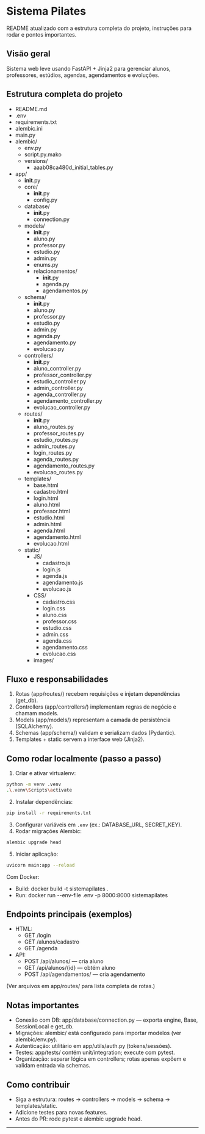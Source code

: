 # Sistema Pilates

README atualizado com a estrutura completa do projeto, instruções para rodar e pontos importantes.

## Visão geral
Sistema web leve usando FastAPI + Jinja2 para gerenciar alunos, professores, estúdios, agendas, agendamentos e evoluções.

## Estrutura completa do projeto
- README.md
- .env
- requirements.txt
- alembic.ini
- main.py
- alembic/
  - env.py
  - script.py.mako
  - versions/
    - aaab08ca480d_initial_tables.py
- app/
  - __init__.py
  - core/
    - __init__.py
    - config.py
  - database/
    - __init__.py
    - connection.py
  - models/
    - __init__.py
    - aluno.py
    - professor.py
    - estudio.py
    - admin.py
    - enums.py
    - relacionamentos/
      - __init__.py
      - agenda.py
      - agendamentos.py
  - schema/
    - __init__.py
    - aluno.py
    - professor.py
    - estudio.py
    - admin.py
    - agenda.py
    - agendamento.py
    - evolucao.py
  - controllers/
    - __init__.py
    - aluno_controller.py
    - professor_controller.py
    - estudio_controller.py
    - admin_controller.py
    - agenda_controller.py
    - agendamento_controller.py
    - evolucao_controller.py
  - routes/
    - __init__.py
    - aluno_routes.py
    - professor_routes.py
    - estudio_routes.py
    - admin_routes.py
    - login_routes.py
    - agenda_routes.py
    - agendamento_routes.py
    - evolucao_routes.py
  - templates/
    - base.html
    - cadastro.html
    - login.html
    - aluno.html
    - professor.html
    - estudio.html
    - admin.html
    - agenda.html
    - agendamento.html
    - evolucao.html
  - static/
    - JS/
      - cadastro.js
      - login.js
      - agenda.js
      - agendamento.js
      - evolucao.js
    - CSS/
      - cadastro.css
      - login.css
      - aluno.css
      - professor.css
      - estudio.css
      - admin.css
      - agenda.css
      - agendamento.css
      - evolucao.css
    - images/

## Fluxo e responsabilidades
1. Rotas (app/routes/) recebem requisições e injetam dependências (get_db).
2. Controllers (app/controllers/) implementam regras de negócio e chamam models.
3. Models (app/models/) representam a camada de persistência (SQLAlchemy).
4. Schemas (app/schema/) validam e serializam dados (Pydantic).
5. Templates + static servem a interface web (Jinja2).

## Como rodar localmente (passo a passo)
1. Criar e ativar virtualenv:
```sh
python -m venv .venv
.\.venv\Scripts\activate
```
2. Instalar dependências:
```sh
pip install -r requirements.txt
```
3. Configurar variáveis em `.env` (ex.: DATABASE_URL, SECRET_KEY).
4. Rodar migrações Alembic:
```sh
alembic upgrade head
```
5. Iniciar aplicação:
```sh
uvicorn main:app --reload
```

Com Docker:
- Build: docker build -t sistemapilates .
- Run: docker run --env-file .env -p 8000:8000 sistemapilates

## Endpoints principais (exemplos)
- HTML:
  - GET /login
  - GET /alunos/cadastro
  - GET /agenda
- API:
  - POST /api/alunos/ — cria aluno
  - GET /api/alunos/{id} — obtém aluno
  - POST /api/agendamentos/ — cria agendamento

(Ver arquivos em app/routes/ para lista completa de rotas.)

## Notas importantes
- Conexão com DB: app/database/connection.py — exporta engine, Base, SessionLocal e get_db.
- Migrações: alembic/ está configurado para importar modelos (ver alembic/env.py).
- Autenticação: utilitário em app/utils/auth.py (tokens/sessões).
- Testes: app/tests/ contém unit/integration; execute com pytest.
- Organização: separar lógica em controllers; rotas apenas expõem e validam entrada via schemas.

## Como contribuir
- Siga a estrutura: routes → controllers → models → schema → templates/static.
- Adicione testes para novas features.
- Antes do PR: rode pytest e alembic upgrade head.

---
